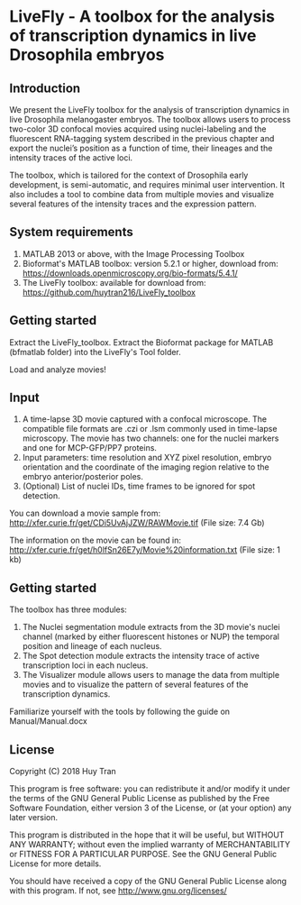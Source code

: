 # **LiveFly** - A toolbox for the analysis of transcription dynamics in live Drosophila embryos

## Introduction

We present the LiveFly toolbox for the analysis of transcription dynamics in live Drosophila melanogaster embryos. The toolbox allows users to process two-color 3D confocal movies acquired using nuclei-labeling and the fluorescent RNA-tagging system described in the previous chapter and export the nuclei’s position as a function of time, their lineages and the intensity traces of the active loci.

The toolbox, which is tailored for the context of Drosophila early development, is semi-automatic, and requires minimal user intervention. It also includes a tool to combine data from multiple movies and visualize several features of the intensity traces and the expression pattern.

## System requirements

1. MATLAB 2013 or above, with the Image Processing Toolbox
2. Bioformat's MATLAB toolbox: version 5.2.1 or higher, download from: https://downloads.openmicroscopy.org/bio-formats/5.4.1/
3. The LiveFly toolbox: available for download from: https://github.com/huytran216/LiveFly_toolbox

## Getting started

Extract the LiveFly_toolbox. Extract the Bioformat package for MATLAB (bfmatlab folder) into the LiveFly's Tool folder.

Load and analyze movies!

## Input

1.	A time-lapse 3D movie captured with a confocal microscope. The compatible file formats are .czi or .lsm commonly used in time-lapse microscopy. The movie has two channels: one for the nuclei markers and one for MCP-GFP/PP7 proteins.
2.	Input parameters: time resolution and XYZ pixel resolution, embryo orientation and the coordinate of the imaging region relative to the embryo anterior/posterior poles.
3.	(Optional) List of nuclei IDs, time frames to be ignored for spot detection.

You can download a movie sample from: http://xfer.curie.fr/get/CDi5UvAjJZW/RAWMovie.tif (File size: 7.4 Gb)

The information on the movie can be found in: http://xfer.curie.fr/get/h0lfSn26E7y/Movie%20information.txt (File size: 1 kb)

## Getting started

The toolbox has three modules:
1. The Nuclei segmentation module extracts from the 3D movie's nuclei channel (marked by either fluorescent histones or NUP) the temporal position and lineage of each nucleus.
2. The Spot detection module extracts the intensity trace of active transcription loci in each nucleus.
3. The Visualizer module allows users to manage the data from multiple movies and to visualize the pattern of several features of the transcription dynamics.

Familiarize yourself with the tools by following the guide on Manual/Manual.docx

## License

Copyright (C) 2018 Huy Tran

This program is free software: you can redistribute it and/or modify
it under the terms of the GNU General Public License as published by
the Free Software Foundation, either version 3 of the License, or
(at your option) any later version.

This program is distributed in the hope that it will be useful,
but WITHOUT ANY WARRANTY; without even the implied warranty of
MERCHANTABILITY or FITNESS FOR A PARTICULAR PURPOSE.  See the
GNU General Public License for more details.

You should have received a copy of the GNU General Public License
along with this program.  If not, see <http://www.gnu.org/licenses/>
